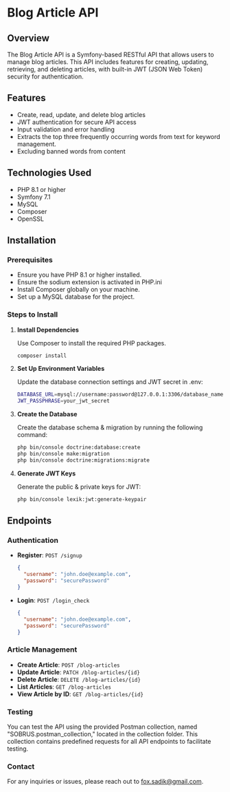 # Blog Article API

## Overview

The Blog Article API is a Symfony-based RESTful API that allows users to manage blog articles. This API includes features for creating, updating, retrieving, and deleting articles, with built-in JWT (JSON Web Token) security for authentication.

## Features

- Create, read, update, and delete blog articles
- JWT authentication for secure API access
- Input validation and error handling
- Extracts the top three frequently occurring words from text for keyword management.
- Excluding banned words from content

## Technologies Used

- PHP 8.1 or higher
- Symfony 7.1
- MySQL
- Composer
- OpenSSL

## Installation

### Prerequisites

- Ensure you have PHP 8.1 or higher installed.
- Ensure the sodium extension is activated in PHP.ini
- Install Composer globally on your machine.
- Set up a MySQL database for the project.

### Steps to Install

1. **Install Dependencies**

   Use Composer to install the required PHP packages.

   ```bash
   composer install
   ```

2. **Set Up Environment Variables**

   Update the database connection settings and JWT secret in .env:

   ```bash
   DATABASE_URL=mysql://username:password@127.0.0.1:3306/database_name
   JWT_PASSPHRASE=your_jwt_secret
   ```

3. **Create the Database**

   Create the database schema & migration by running the following command:

   ```bash
   php bin/console doctrine:database:create
   php bin/console make:migration
   php bin/console doctrine:migrations:migrate
   ```

4. **Generate JWT Keys**

   Generate the public & private keys for JWT:

   ```bash
   php bin/console lexik:jwt:generate-keypair
   ```

## Endpoints

### Authentication

- **Register**: `POST /signup`
  ```json
  {
    "username": "john.doe@example.com",
    "password": "securePassword"
  }
  ```
- **Login**: `POST /login_check`
  ```json
  {
    "username": "john.doe@example.com",
    "password": "securePassword"
  }
  ```

### Article Management

- **Create Article**: `POST /blog-articles`
- **Update Article**: `PATCH /blog-articles/{id}`
- **Delete Article**: `DELETE /blog-articles/{id}`
- **List Articles**: `GET /blog-articles`
- **View Article by ID**: `GET /blog-articles/{id}`

### Testing

You can test the API using the provided Postman collection, named "SOBRUS.postman_collection," located in the collection folder. This collection contains predefined requests for all API endpoints to facilitate testing.

### Contact

For any inquiries or issues, please reach out to fox.sadik@gmail.com.
